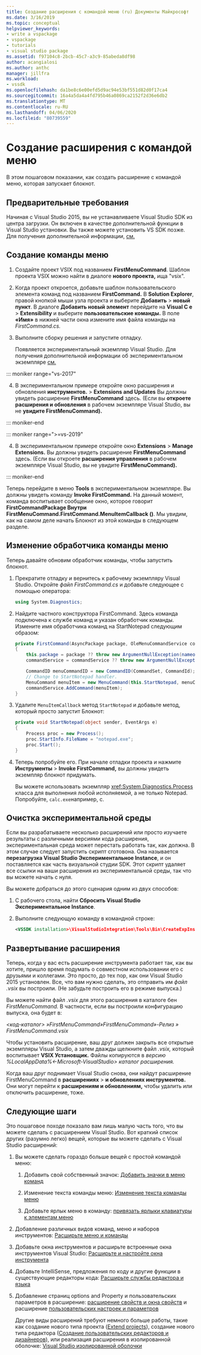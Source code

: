 ```yaml
---
title: Создание расширения с командой меню (ru) Документы Майкрософт
ms.date: 3/16/2019
ms.topic: conceptual
helpviewer_keywords:
- write a vspackage
- vspackage
- tutorials
- visual studio package
ms.assetid: f97104c8-2bcb-45c7-a3c9-85abeda8df98
author: acangialosi
ms.author: anthc
manager: jillfra
ms.workload:
- vssdk
ms.openlocfilehash: da1be8c6e00efd5d9ac94e53bf551d82d0f17ca4
ms.sourcegitcommit: 16a4a5da4a4fd795b46a0869ca2152f2d36e6db2
ms.translationtype: MT
ms.contentlocale: ru-RU
ms.lasthandoff: 04/06/2020
ms.locfileid: "80739559"
---
```

# <a name="create-an-extension-with-a-menu-command"></a>Создание расширения с командой меню

В этом пошаговом показании, как создать расширение с командой меню, которая запускает блокнот.

## <a name="prerequisites"></a>Предварительные требования

Начиная с Visual Studio 2015, вы не устанавливаете Visual Studio SDK из центра загрузки. Он включен в качестве дополнительной функции в Visual Studio установки. Вы также можете установить VS SDK позже. Для получения дополнительной информации, [см.](../extensibility/installing-the-visual-studio-sdk.md)

## <a name="create-a-menu-command"></a>Создание команды меню

1. Создайте проект VSIX под названием **FirstMenuCommand**. Шаблон проекта VSIX можно найти в диалоге **нового проекта,** ища "vsix".

2. Когда проект откроется, добавьте шаблон пользовательского элемента команд под названием **FirstCommand.** В **Solution Explorer**, правой кнопкой мыши узла проекта и выберите **Добавить** > **новый пункт**. В диалоге **Добавить новый элемент** перейдите на **Visual C е** > **Extensibility** и выберите **пользовательские команды.** В поле **«Имя»** в нижней части окна измените имя файла команды на *FirstCommand.cs.*

3. Выполните сборку решения и запустите отладку.

    Появляется экспериментальный экземпляр Visual Studio. Для получения дополнительной информации об экспериментальном экземпляре [см.](../extensibility/the-experimental-instance.md)

::: moniker range="vs-2017"

4. В экспериментальном примере откройте окно расширения и обновления **инструментов.** > **Extensions and Updates** Вы должны увидеть расширение **FirstMenuCommand** здесь. (Если вы **откроете расширения и обновления** в рабочем экземпляре Visual Studio, вы не **увидите FirstMenuCommand).**

::: moniker-end

::: moniker range=">=vs-2019"

4. В экспериментальном примере откройте окно **Extensions** > **Manage Extensions.** Вы должны увидеть расширение **FirstMenuCommand** здесь. (Если вы откроете **расширения управления** в рабочем экземпляре Visual Studio, вы не увидите **FirstMenuCommand).**

::: moniker-end

Теперь перейдите в меню **Tools** в экспериментальном экземпляре. Вы должны увидеть команду **Invoke FirstCommand.** На данный момент, команда воспитывает сообщение окно, которое говорит **FirstCommandPackage Внутри FirstMenuCommand.FirstCommand.MenuItemCallback ()**. Мы увидим, как на самом деле начать Блокнот из этой команды в следующем разделе.

## <a name="change-the-menu-command-handler"></a>Изменение обработчика команды меню

Теперь давайте обновим обработчик команды, чтобы запустить блокнот.

1. Прекратите отладку и вернитесь к рабочему экземпляру Visual Studio. Откройте *файл FirstCommand.cs* и добавьте следующее с помощью оператора:

    ```csharp
    using System.Diagnostics;
    ```

2. Найдите частного конструктора FirstCommand. Здесь команда подключена к службе команд и указан обработчик команды. Измените имя обработчика команд на StartNotepad следующим образом:

    ```csharp
    private FirstCommand(AsyncPackage package, OleMenuCommandService commandService)
    {
        this.package = package ?? throw new ArgumentNullException(nameof(package));
        commandService = commandService ?? throw new ArgumentNullException(nameof(commandService));

        CommandID menuCommandID = new CommandID(CommandSet, CommandId);
        // Change to StartNotepad handler.
        MenuCommand menuItem = new MenuCommand(this.StartNotepad, menuCommandID);
        commandService.AddCommand(menuItem);
    }
    ```

3. Удалите `MenuItemCallback` метод `StartNotepad` и добавьте метод, который просто запустит Блокнот:

    ```csharp
    private void StartNotepad(object sender, EventArgs e)
    {
        Process proc = new Process();
        proc.StartInfo.FileName = "notepad.exe";
        proc.Start();
    }
    ```

4. Теперь попробуйте его. При начале отладки проекта и нажмите **Инструменты** > **Invoke FirstCommand,** вы должны увидеть экземпляр блокнот придумать.

    Вы можете использовать экземпляр <xref:System.Diagnostics.Process> класса для выполнения любой исполняемой, а не только Notepad. Попробуйте, `calc.exe`например, с.

## <a name="clean-up-the-experimental-environment"></a>Очистка экспериментальной среды

Если вы разрабатываете несколько расширений или просто изучаете результаты с различными версиями кода расширения, экспериментальная среда может перестать работать так, как должна. В этом случае следует запустить скрипт сготовона. Она называется **перезагрузка Visual Studio Экспериментальное Instance**, и он поставляется как часть визуальной студии SDK. Этот скрипт удаляет все ссылки на ваши расширения из экспериментальной среды, так что вы можете начать с нуля.

Вы можете добраться до этого сценария одним из двух способов:

1. С рабочего стола, найти **Сбросить Visual Studio Экспериментальное Instance**.

2. Выполните следующую команду в командной строке:

    ```xml
    <VSSDK installation>\VisualStudioIntegration\Tools\Bin\CreateExpInstance.exe /Reset /VSInstance=<version> /RootSuffix=Exp && PAUSE

    ```

## <a name="deploy-your-extension"></a>Развертывание расширения

Теперь, когда у вас есть расширение инструмента работает так, как вы хотите, пришло время подумать о совместном использовании его с друзьями и коллегами. Это просто, до тех пор, как они Visual Studio 2015 установлен. Все, что вам нужно сделать, это отправить им *файл .vsix* вы построили. (Не забудьте построить его в режиме выпуска.)

Вы можете найти файл *.vsix* для этого расширения в каталоге бен *FirstMenuCommand.* В частности, если вы построили конфигурацию выпуска, она будет в:

*\<код-каталог> »FirstMenuCommand»FirstMenuCommand»-Релиз » FirstMenuCommand.vsix*

Чтобы установить расширение, ваш друг должен закрыть все открытые экземпляры Visual Studio, а затем дважды щелкните файл *.vsix,* который воспитывает **VSIX Установщик.** Файлы копируются в *версию %LocalAppData%\<-Microsoft-VisualStudio> каталог расширения.*

Когда ваш друг поднимает Visual Studio снова, они найдут расширение FirstMenuCommand в **расширениях** > **и обновлениях инструментов.** Они могут перейти к **расширениям и обновлениям,** чтобы удалить или отключить расширение, тоже.

## <a name="next-steps"></a>Следующие шаги

Это пошаговое походе показало вам лишь малую часть того, что вы можете сделать с расширением Visual Studio. Вот краткий список других (разумно легко) вещей, которые вы можете сделать с Visual Studio расширений:

1. Вы можете сделать гораздо больше вещей с простой командой меню:

   1. Добавить свой собственный значок: [Добавить значки в меню команд](../extensibility/adding-icons-to-menu-commands.md)

   2. Изменение текста команды меню: [Изменение текста команды меню](../extensibility/changing-the-text-of-a-menu-command.md)

   3. Добавьте ярлык меню в команду: [привязать ярлыки клавиатуры к элементам меню](../extensibility/binding-keyboard-shortcuts-to-menu-items.md)

2. Добавление различных видов команд, меню и наборов инструментов: [Расширьте меню и команды](../extensibility/extending-menus-and-commands.md)

3. Добавьте окна инструментов и расширьте встроенные окна инструментов Visual Studio: [Расширьте и настройте окна инструмента](../extensibility/extending-and-customizing-tool-windows.md)

4. Добавьте IntelliSense, предложения по коду и другие функции в существующие редакторы кода: [Расширьте службы редактора и языка](../extensibility/extending-the-editor-and-language-services.md)

5. Добавление страниц options and Property и пользовательских параметров в расширение: [расширение свойств и окна свойств](../extensibility/extending-properties-and-the-property-window.md) и расширение [пользовательских настроек и параметров](../extensibility/extending-user-settings-and-options.md)

   Другие виды расширений требуют немного больше работы, такие как создание нового типа проекта ([Extend projects](../extensibility/extending-projects.md)), создание нового типа редактора ([Создание пользовательских редакторов и дизайнеров](../extensibility/creating-custom-editors-and-designers.md)), или реализация расширения в изолированной оболочке: [Visual Studio изолированной оболочки](https://visualstudio.microsoft.com/vs/older-downloads/isolated-shell/)
